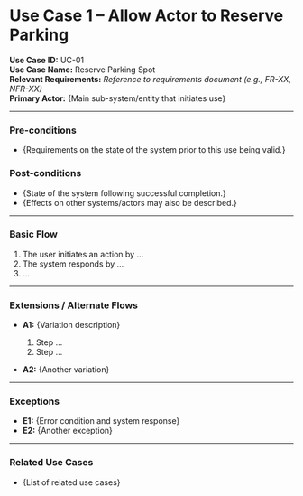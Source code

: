 # Use Case 1 – Allow Actor to Reserve Parking

**Use Case ID:** UC-01  
**Use Case Name:** Reserve Parking Spot  
**Relevant Requirements:** _Reference to requirements document (e.g., FR-XX, NFR-XX)_  
**Primary Actor:** {Main sub-system/entity that initiates use}

---

### Pre-conditions

- {Requirements on the state of the system prior to this use being valid.}

### Post-conditions

- {State of the system following successful completion.}
- {Effects on other systems/actors may also be described.}

---

### Basic Flow

1. The user initiates an action by …
2. The system responds by …
3. …

---

### Extensions / Alternate Flows

- **A1:** {Variation description}

  1. Step …
  2. Step …

- **A2:** {Another variation}

---

### Exceptions

- **E1:** {Error condition and system response}
- **E2:** {Another exception}

---

### Related Use Cases

- {List of related use cases}
